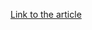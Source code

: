 [Link to the article](https://cert.pl/en/news/single/technical-analysis-of-cryptomixcryptfile2-ransomware/)
